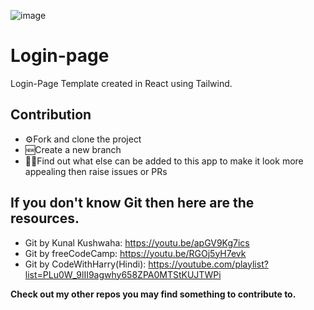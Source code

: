 ![image](https://user-images.githubusercontent.com/69980616/231755058-07034c62-af6c-49d1-b5a5-ecb8de3beb0d.png)

# Login-page
Login-Page Template created in React using Tailwind. 

## Contribution
- ⚙️Fork and clone the project
- 🆕Create a new branch
- ✋🏻Find out what else can be added to this app to make it look more appealing then raise issues or PRs

## If you don't know Git then here are the resources.
- Git by Kunal Kushwaha: https://youtu.be/apGV9Kg7ics
- Git by freeCodeCamp: https://youtu.be/RGOj5yH7evk
- Git by CodeWithHarry(Hindi): https://youtube.com/playlist?list=PLu0W_9lII9agwhy658ZPA0MTStKUJTWPi

**Check out my other repos you may find something to contribute to.**
